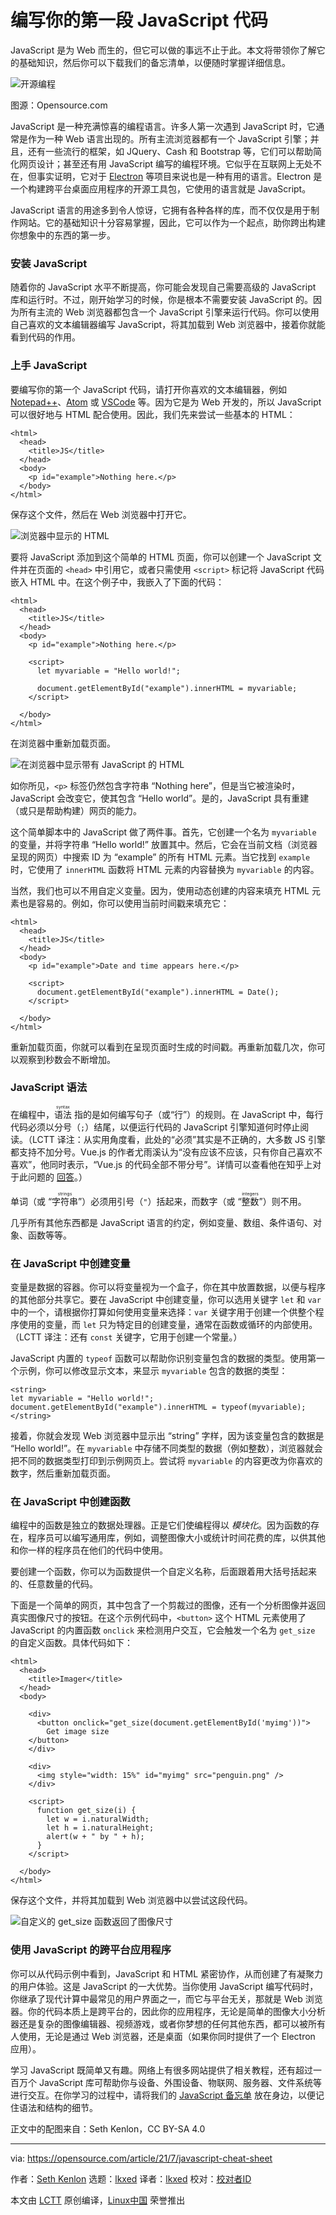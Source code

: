 [#]: subject: "Write your first JavaScript code"
[#]: via: "https://opensource.com/article/21/7/javascript-cheat-sheet"
[#]: author: "Seth Kenlon https://opensource.com/users/seth"
[#]: collector: "lkxed"
[#]: translator: "lkxed"
[#]: reviewer: " "
[#]: publisher: " "
[#]: url: " "

编写你的第一段 JavaScript 代码
======
JavaScript 是为 Web 而生的，但它可以做的事远不止于此。本文将带领你了解它的基础知识，然后你可以下载我们的备忘清单，以便随时掌握详细信息。

![开源编程][1]

图源：Opensource.com

JavaScript 是一种充满惊喜的编程语言。许多人第一次遇到 JavaScript 时，它通常是作为一种 Web 语言出现的。所有主流浏览器都有一个 JavaScript 引擎；并且，还有一些流行的框架，如 JQuery、Cash 和 Bootstrap 等，它们可以帮助简化网页设计；甚至还有用 JavaScript 编写的编程环境。它似乎在互联网上无处不在，但事实证明，它对于 [Electron][2] 等项目来说也是一种有用的语言。Electron 是一个构建跨平台桌面应用程序的开源工具包，它使用的语言就是 JavaScript。

JavaScript 语言的用途多到令人惊讶，它拥有各种各样的库，而不仅仅是用于制作网站。它的基础知识十分容易掌握，因此，它可以作为一个起点，助你跨出构建你想象中的东西的第一步。

### 安装 JavaScript

随着你的 JavaScript 水平不断提高，你可能会发现自己需要高级的 JavaScript 库和运行时。不过，刚开始学习的时候，你是根本不需要安装 JavaScript 的。因为所有主流的 Web 浏览器都包含一个 JavaScript 引擎来运行代码。你可以使用自己喜欢的文本编辑器编写 JavaScript，将其加载到 Web 浏览器中，接着你就能看到代码的作用。

### 上手 JavaScript

要编写你的第一个 JavaScript 代码，请打开你喜欢的文本编辑器，例如 [Notepad++][3]、[Atom][4] 或 [VSCode][5] 等。因为它是为 Web 开发的，所以 JavaScript 可以很好地与 HTML 配合使用。因此，我们先来尝试一些基本的 HTML：

```
<html>
  <head>
    <title>JS</title>
  </head>
  <body>
    <p id="example">Nothing here.</p>
  </body>
</html>
```

保存这个文件，然后在 Web 浏览器中打开它。

![浏览器中显示的 HTML][6]

要将 JavaScript 添加到这个简单的 HTML 页面，你可以创建一个 JavaScript 文件并在页面的 `<head>` 中引用它，或者只需使用 `<script>` 标记将 JavaScript 代码嵌入 HTML 中。在这个例子中，我嵌入了下面的代码：

```
<html>
  <head>
    <title>JS</title>
  </head>
  <body>
    <p id="example">Nothing here.</p>

    <script>
      let myvariable = "Hello world!";

      document.getElementById("example").innerHTML = myvariable;
    </script>

  </body>
</html>
```

在浏览器中重新加载页面。

![在浏览器中显示带有 JavaScript 的 HTML][7]

如你所见，`<p>` 标签仍然包含字符串 “Nothing here”，但是当它被渲染时，JavaScript 会改变它，使其包含 “Hello world”。是的，JavaScript 具有重建​​（或只是帮助构建）网页的能力。

这个简单脚本中的 JavaScript 做了两件事。首先，它创建一个名为 `myvariable` 的变量，并将字符串 “Hello world!” 放置其中。然后，它会在当前文档（浏览器呈现的网页）中搜索 ID 为 “example” 的所有 HTML 元素。当它找到 `example` 时，它使用了 `innerHTML` 函数将 HTML 元素的内容替换为 `myvariable` 的内容。

当然，我们也可以不用自定义变量。因为，使用动态创建的内容来填充 HTML 元素也是容易的。例如，你可以使用当前时间戳来填充它：

```
<html>
  <head>
    <title>JS</title>
  </head>
  <body>
    <p id="example">Date and time appears here.</p>

    <script>
      document.getElementById("example").innerHTML = Date();
    </script>
    
  </body>
</html>
```

重新加载页面，你就可以看到在呈现页面时生成的时间戳。再重新加载几次，你可以观察到秒数会不断增加。

### JavaScript 语法

在编程中，<ruby>语法<rt>syntax</rt></ruby> 指的是如何编写句子（或“行”）的规则。在 JavaScript 中，每行代码必须以分号（`;`）结尾，以便运行代码的 JavaScript 引擎知道何时停止阅读。（LCTT 译注：从实用角度看，此处的“必须”其实是不正确的，大多数 JS 引擎都支持不加分号。Vue.js 的作者尤雨溪认为“没有应该不应该，只有你自己喜欢不喜欢”，他同时表示，“Vue.js 的代码全部不带分号”。详情可以查看他在知乎上对于此问题的 [回答][10]。）

单词（或 <ruby>“字符串”<rt>strings</rt></ruby>）必须用引号（`"`）括起来，而数字（或 <ruby>“整数”<rt>integers</rt></ruby>）则不用。

几乎所有其他东西都是 JavaScript 语言的约定，例如变量、数组、条件语句、对象、函数等等。

### 在 JavaScript 中创建变量

变量是数据的容器。你可以将变量视为一个盒子，你在其中放置数据，以便与程序的其他部分共享它。要在 JavaScript 中创建变量，你可以选用关键字 `let` 和 `var` 中的一个，请根据你打算如何使用变量来选择：`var` 关键字用于创建一个供整个程序使用的变量，而 `let` 只为特定目的创建变量，通常在函数或循环的内部使用。（LCTT 译注：还有 `const` 关键字，它用于创建一个常量。）

JavaScript 内置的 `typeof` 函数可以帮助你识别变量包含的数据的类型。使用第一个示例，你可以修改显示文本，来显示 `myvariable` 包含的数据的类型：

```
<string>
let myvariable = "Hello world!";
document.getElementById("example").innerHTML = typeof(myvariable);
</string>
```

接着，你就会发现 Web 浏览器中显示出 “string” 字样，因为该变量包含的数据是 “Hello world!”。在 `myvariable` 中存储不同类型的数据（例如整数），浏览器就会把不同的数据类型打印到示例网页上。尝试将 `myvariable` 的内容更改为你喜欢的数字，然后重新加载页面。

### 在 JavaScript 中创建函数

编程中的函数是独立的数据处理器。正是它们使编程得以 *模块化*。因为函数的存在，程序员可以编写通用库，例如​​，调整图像大小或统计时间花费的库，以供其他和你一样的程序员在他们的代码中使用。

要创建一个函数，你可以为函数提供一个自定义名称，后面跟着用大括号括起来的、任意数量的代码。

下面是一个简单的网页，其中包含了一个剪裁过的图像，还有一个分析图像并返回真实图像尺寸的按钮。在这个示例代码中，`<button>` 这个 HTML 元素使用了 JavaScript 的内置函数 `onclick` 来检测用户交互，它会触发一个名为 `get_size` 的自定义函数。具体代码如下：

```
<html>
  <head>
    <title>Imager</title>
  </head>
  <body>

    <div>
      <button onclick="get_size(document.getElementById('myimg'))">
        Get image size
    </button>
    </div>
    
    <div>
      <img style="width: 15%" id="myimg" src="penguin.png" />
    </div>
   
    <script>
      function get_size(i) {
        let w = i.naturalWidth;
        let h = i.naturalHeight;
        alert(w + " by " + h);
      }
    </script>
    
  </body>
</html>
```

保存这个文件，并将其加载到 Web 浏览器中以尝试这段代码。

![自定义的 get_size 函数返回了图像尺寸][8]

### 使用 JavaScript 的跨平台应用程序

你可以从代码示例中看到，JavaScript 和 HTML 紧密协作，从而创建了有凝聚力的用户体验。这是 JavaScript 的一大优势。当你使用 JavaScript 编写代码时，你继承了现代计算中最常见的用户界面之一，而它与平台无关，那就是 Web 浏览器。你的代码本质上是跨平台的，因此你的应用程序，无论是简单的图像大小分析器还是复杂的图像编辑器、视频游戏，或者你梦想的任何其他东西，都可以被所有人使用，无论是通过 Web 浏览器，还是桌面（如果你同时提供了一个 Electron 应用）。

学习 JavaScript 既简单又有趣。网络上有很多网站提供了相关教程，还有超过一百万个 JavaScript 库可帮助你与设备、外围设备、物联网、服务器、文件系统等进行交互。在你学习的过程中，请将我们的 [JavaScript 备忘单][9] 放在身边，以便记住语法和结构的细节。

正文中的配图来自：Seth Kenlon，CC BY-SA 4.0

--------------------------------------------------------------------------------

via: https://opensource.com/article/21/7/javascript-cheat-sheet

作者：[Seth Kenlon][a]
选题：[lkxed][b]
译者：[lkxed](https://github.com/lkxed)
校对：[校对者ID](https://github.com/校对者ID)

本文由 [LCTT](https://github.com/LCTT/TranslateProject) 原创编译，[Linux中国](https://linux.cn/) 荣誉推出

[a]: https://opensource.com/users/seth
[b]: https://github.com/lkxed
[1]: https://opensource.com/sites/default/files/lead-images/code2.png
[2]: https://www.electronjs.org/
[3]: https://opensource.com/article/16/12/notepad-text-editor
[4]: https://opensource.com/article/20/12/atom
[5]: https://opensource.com/article/20/6/open-source-alternatives-vs-code
[6]: https://opensource.com/sites/default/files/pictures/plain-html.jpg
[7]: https://opensource.com/sites/default/files/uploads/html-javascript.jpg
[8]: https://opensource.com/sites/default/files/uploads/get-size.jpg
[9]: https://opensource.com/downloads/javascript-cheat-sheet
[10]: https://www.zhihu.com/question/20298345/answer/49551142
